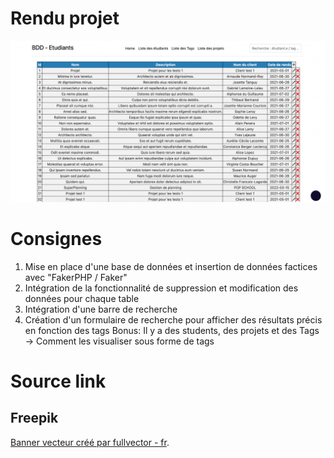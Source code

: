 # Rendu projet 
![Aperçu du projet](/apercu.png "Aperçu")


# Consignes
1. Mise en place d'une base de données et insertion de données factices avec "FakerPHP / Faker"
2. Intégration de la fonctionnalité de suppression et modification des données pour chaque table
3. Intégration d'une barre de recherche 
4. Création d'un formulaire de recherche pour afficher des résultats précis en fonction des tags
Bonus: Il y a des students, des projets et des Tags -> Comment les visualiser sous forme de tags

# Source link
## Freepik
[Banner vecteur créé par fullvector - fr](https://fr.freepik.com/vecteurs/banner).
